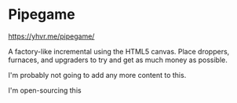 # Pipegame

https://yhvr.me/pipegame/

A factory-like incremental using the HTML5 canvas. Place droppers, furnaces, and upgraders to try and get as much money as possible.

I'm probably not going to add any more content to this.

I'm open-sourcing this 
